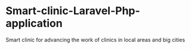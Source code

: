 # Smart-clinic-Laravel-Php-application
Smart clinic for advancing the work of clinics in local areas and big cities
